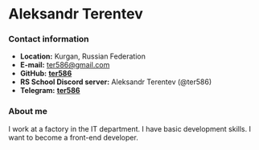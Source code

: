 # Aleksandr Terentev

### Contact information
- **Location:** Kurgan, Russian Federation
- **E-mail:** ter586@gmail.com
- **GitHub:** [**ter586**](https://github.com/ter586)
- **RS School Discord server:** Aleksandr Terentev (@ter586)
- **Telegram:** [**ter586**](https://t.me/ter586)

### About me
I work at a factory in the IT department. I have basic development skills. I want to become a front-end developer.